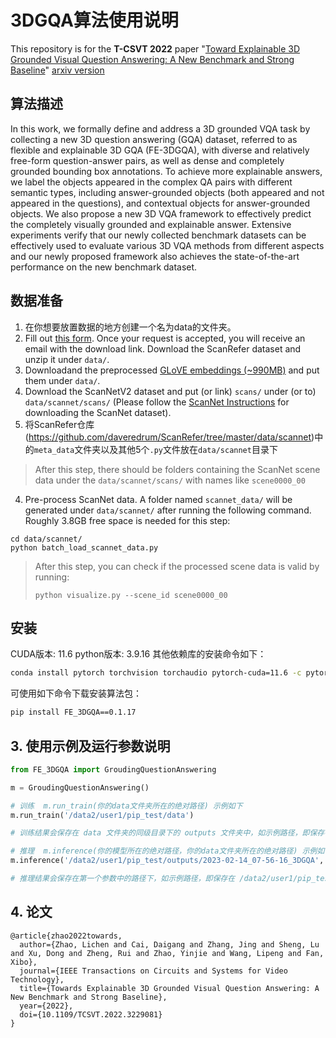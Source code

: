 # 3DGQA算法使用说明

This repository is for the **T-CSVT 2022** paper "[Toward Explainable 3D Grounded Visual Question Answering: A New Benchmark and Strong Baseline](https://ieeexplore.ieee.org/abstract/document/9984686/)" [arxiv version](https://arxiv.org/abs/2209.12028)

## 算法描述

In this work, we formally define and address a 3D grounded VQA task by collecting a new 3D question answering (GQA) dataset, referred to as flexible and explainable 3D GQA (FE-3DGQA), with diverse and relatively free-form question-answer pairs, as well as dense and completely grounded bounding box annotations. To achieve more explainable answers, we label the objects appeared in the complex QA pairs with different semantic types, including answer-grounded objects (both appeared and not appeared in the questions), and contextual objects for answer-grounded objects. We also propose a new 3D VQA framework to effectively predict the completely visually grounded and explainable answer. Extensive experiments verify that our newly collected benchmark datasets can be effectively used to evaluate various 3D VQA methods from different aspects and our newly proposed framework also achieves the state-of-the-art performance on the new benchmark dataset.

## 数据准备

1. 在你想要放置数据的地方创建一个名为data的文件夹。
2. Fill out [this form](https://forms.gle/aLtzXN12DsYDMSXX6). Once your request is accepted, you will receive an email with the download link. Download the ScanRefer dataset and unzip it under `data/`.
3. Downloadand the preprocessed [GLoVE embeddings (~990MB)](http://kaldir.vc.in.tum.de/glove.p) and put them under `data/`.
4. Download the ScanNetV2 dataset and put (or link) `scans/` under (or to) `data/scannet/scans/` (Please follow the [ScanNet Instructions](data/scannet/README.md) for downloading the ScanNet dataset).
5. 将ScanRefer仓库(https://github.com/daveredrum/ScanRefer/tree/master/data/scannet)中的`meta_data`文件夹以及其他5个`.py`文件放在`data/scannet`目录下

> After this step, there should be folders containing the ScanNet scene data under the `data/scannet/scans/` with names like `scene0000_00`

4. Pre-process ScanNet data. A folder named `scannet_data/` will be generated under `data/scannet/` after running the following command. Roughly 3.8GB free space is needed for this step:

```shell
cd data/scannet/
python batch_load_scannet_data.py
```

> After this step, you can check if the processed scene data is valid by running:
>
> ```shell
> python visualize.py --scene_id scene0000_00
> ```

## 安装

CUDA版本: 11.6   python版本: 3.9.16
其他依赖库的安装命令如下：

```bash
conda install pytorch torchvision torchaudio pytorch-cuda=11.6 -c pytorch -c nvidia
```

可使用如下命令下载安装算法包：
```bash
pip install FE_3DGQA==0.1.17
```


## 3. 使用示例及运行参数说明

```python
from FE_3DGQA import GroudingQuestionAnswering

m = GroudingQuestionAnswering()

# 训练  m.run_train(你的data文件夹所在的绝对路径) 示例如下
m.run_train('/data2/user1/pip_test/data')

# 训练结果会保存在 data 文件夹的同级目录下的 outputs 文件夹中，如示例路径，即保存在 /data2/user1/pip_test/outputs/{训练开始时间_3DGQA} 文件夹下

# 推理  m.inference(你的模型所在的绝对路径，你的data文件夹所在的绝对路径) 示例如下
m.inference('/data2/user1/pip_test/outputs/2023-02-14_07-56-16_3DGQA', '/data2/wangzhen/pip_test/data')

# 推理结果会保存在第一个参数中的路径下，如示例路径，即保存在 /data2/user1/pip_test/outputs/2023-02-14_07-56-16_3DGQA 文件夹下
```

## 4. 论文
```
@article{zhao2022towards,
  author={Zhao, Lichen and Cai, Daigang and Zhang, Jing and Sheng, Lu and Xu, Dong and Zheng, Rui and Zhao, Yinjie and Wang, Lipeng and Fan, Xibo},
  journal={IEEE Transactions on Circuits and Systems for Video Technology}, 
  title={Towards Explainable 3D Grounded Visual Question Answering: A New Benchmark and Strong Baseline}, 
  year={2022},
  doi={10.1109/TCSVT.2022.3229081}
}
```